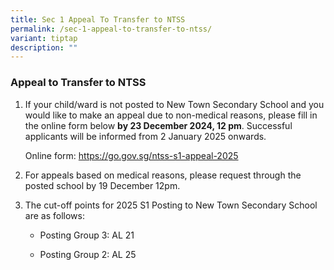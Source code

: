 ```yaml
---
title: Sec 1 Appeal To Transfer to NTSS
permalink: /sec-1-appeal-to-transfer-to-ntss/
variant: tiptap
description: ""
---
```

<h3><strong>Appeal to Transfer to NTSS</strong></h3>
<ol data-tight="true" class="tight">
<li>
<p>If your child/ward is not posted to New Town Secondary School and you
would like to make an appeal due to non-medical reasons, please fill in
the online form below <strong>by 23 December 2024, 12 pm</strong>. Successful
applicants will be informed from 2 January 2025 onwards.</p>
<p>Online form: <a href="https://go.gov.sg/ntss-s1-appeal-2025" rel="noopener noreferrer nofollow" target="_blank">https://go.gov.sg/ntss-s1-appeal-2025</a>
</p>
<p></p>
</li>
<li>
<p>For appeals based on medical reasons, please request through the posted
school by 19 December 12pm.</p>
<p></p>
</li>
<li>
<p>The cut-off points for 2025 S1 Posting to New Town Secondary School are
as follows:</p>
<ul data-tight="true" class="tight">
<li>
<p>Posting Group 3: AL 21</p>
</li>
<li>
<p>Posting Group 2: AL 25</p>
</li>
</ul>
</li>
</ol>
<p></p>
<p></p>